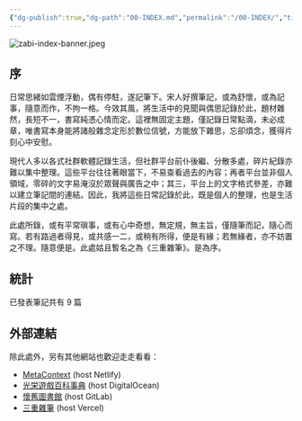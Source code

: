```yaml
---
{"dg-publish":true,"dg-path":"00-INDEX.md","permalink":"/00-INDEX/","title":"🏠 HOME","pinned":true,"tags":["gardenEntry"],"created":"2023-09-06T18:28:55.464+08:00","updated":"2025-05-09T20:19:36.339+08:00"}
---
```



![zabi-index-banner.jpeg](/img/user/assets/images/zabi-index-banner.jpeg)

## 序

日常思緒如雲煙浮動，偶有停駐，遂記筆下。宋人好撰筆記，或為舒懷，或為記事，隨意而作，不拘一格。今效其風，將生活中的見聞與偶思記錄於此，題材雜然，長短不一，書寫純憑心情而定。這裡無固定主題，僅記錄日常點滴，未必成章，唯書寫本身能將諸般雜念定形於數位信號，方能放下雜思，忘卻煩念，獲得片刻心中安慰。

現代人多以各式社群軟體記錄生活，但社群平台前仆後繼、分散多處，碎片紀錄亦難以集中整理。這些平台往往著眼當下，不易查看過去的內容；再者平台並非個人領域，零碎的文字易淹沒於眾聲與廣告之中；其三，平台上的文字格式參差，亦難以建立筆記間的連結。因此，我將這些日常記錄於此，既是個人的整理，也是生活片段的集中之處。

此處所錄，或有平常瑣事，或有心中奇想，無定規，無主旨，僅隨筆而記，隨心而寫。若有路過者得見，或共感一二，或稍有所得，便是有緣；若無緣者，亦不妨置之不理。隨意便是。此處姑且暫名之為《三重雜筆》。是為序。

## 統計

<p><span>已發表筆記共有 9 篇</span></p>

## 外部連結

除此處外，另有其他網站也歡迎走走看看：

- [MetaContext](https://www.tzengyuxio.me) (host Netlify)
- [光栄遊戲百科事典](https://koei-wiki.tzengyuxio.me) (host DigitalOcean)
- [懷舊圖書館](https://nostalibrary.tzengyuxio.me) (host GitLab)
- [三重雜筆](https://zabi.tzengyuxio.me) (host Vercel)
